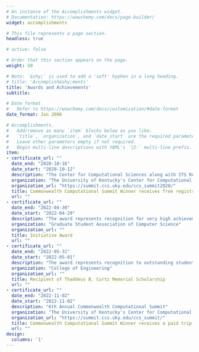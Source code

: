 ```yaml
---
# An instance of the Accomplishments widget.
# Documentation: https://wowchemy.com/docs/page-builder/
widget: accomplishments

# This file represents a page section.
headless: true

# active: false

# Order that this section appears on the page.
weight: 50

# Note: `&shy;` is used to add a 'soft' hyphen in a long heading.
# title: 'Accomplish&shy;ments'
title: 'Awards and Achievements'
subtitle:

# Date format
#   Refer to https://wowchemy.com/docs/customization/#date-format
date_format: Jan 2006

# Accomplishments.
#   Add/remove as many `item` blocks below as you like.
#   `title`, `organization`, and `date_start` are the required parameters.
#   Leave other parameters empty if not required.
#   Begin multi-line descriptions with YAML's `|2-` multi-line prefix.
item:
- certificate_url: ""
  date_end: "2020-10-16"
  date_start: "2020-10-12"
  description: "The Center for Computational Sciences along with ITS Research Computing Infrastructure hosts a panel focused on Data Science challenges, new exciting computational project and opportunities in Research and Education"
  organization: "The University of Kentucky's Center for Computational Sciences (CCS) and Information Technology Services - Research Computing Infrastructure (ITS-RCI)"
  organization_url: "https://summit.ccs.uky.edu/ccs_summit2020/"
  title: Commonwealth Computational Summit Winner receives free registration to SuperComputing 2020
  url: ""
- certificate_url: ""
  date_end: "2022-04-30"
  date_start: "2022-04-29"
  description: "The award represents recognition for very high achievement and excellence, with a promising career in academia"
  organization: "Graduate Student Association of Computer Science"
  organization_url: ""
  title: Initiative Award
  url: ""
- certificate_url: ""
  date_end: "2022-05-31"
  date_start: "2022-05-01"
  description: "The award represents recognition to outstanding students with proven records of academic achievement"
  organization: "College of Engineering"
  organization_url: ""
  title: Recipient of Thaddeus B. Curtz Memorial Scholarship
  url: ""
- certificate_url: ""
  date_end: "2022-11-02"
  date_start: "2022-11-02"
  description: "6th Annual Commonwealth Computational Summit"
  organization: "The University of Kentucky's Center for Computational Sciences (CCS)"
  organization_url: "https://summit.ccs.uky.edu/ccs_summit/"
  title: Commonwealth Computational Summit Winner receives a paid trip to SuperComputing 2022 in Dallas, TX
  url: ""
design:
  columns: '1'
---
```

